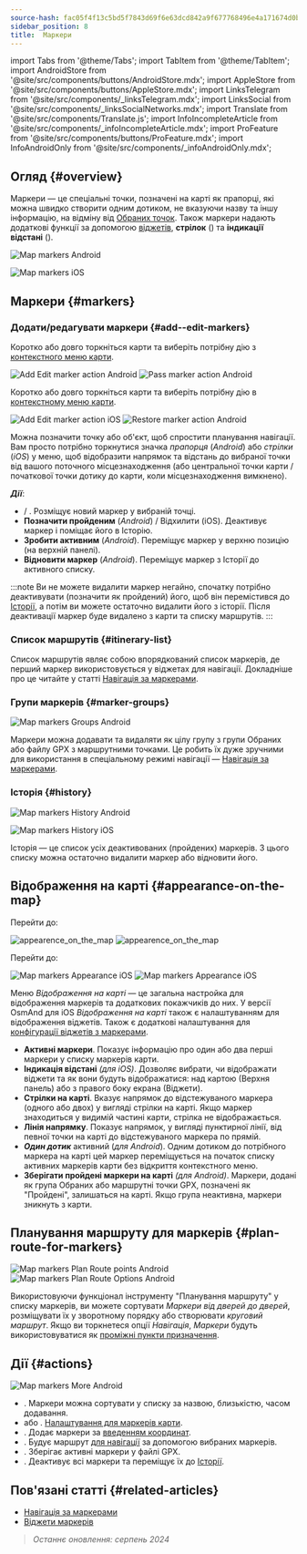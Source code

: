 ```yaml
---
source-hash: fac05f4f13c5bd5f7843d69f6e63dcd842a9f677768496e4a171674d0bf80050
sidebar_position: 8
title:  Маркери
---
```

import Tabs from '@theme/Tabs';
import TabItem from '@theme/TabItem';
import AndroidStore from '@site/src/components/buttons/AndroidStore.mdx';
import AppleStore from '@site/src/components/buttons/AppleStore.mdx';
import LinksTelegram from '@site/src/components/_linksTelegram.mdx';
import LinksSocial from '@site/src/components/_linksSocialNetworks.mdx';
import Translate from '@site/src/components/Translate.js';
import InfoIncompleteArticle from '@site/src/components/_infoIncompleteArticle.mdx';
import ProFeature from '@site/src/components/buttons/ProFeature.mdx';
import InfoAndroidOnly from '@site/src/components/_infoAndroidOnly.mdx';


## Огляд {#overview}

Маркери — це спеціальні точки, позначені на карті як прапорці, які можна швидко створити одним дотиком, не вказуючи назву та іншу інформацію, на відміну від [Обраних точок](./favorites.md). Також маркери надають додаткові функції за допомогою [віджетів](../widgets/markers.md), **стрілок** (<Translate android="true" ids="show_arrows_on_the_map"/>) та **індикації відстані** (<Translate android="true" ids="show_direction"/>).

<Tabs groupId="operating-systems" queryString="current-os">

<TabItem value="android" label="Android">

![Map markers Android](@site/static/img/map/map_markers_android.png)

</TabItem>

<TabItem value="ios" label="iOS">

![Map markers iOS](@site/static/img/map/map_markers_ios.png)

</TabItem>

</Tabs>

## Маркери {#markers}

### Додати/редагувати маркери {#add--edit-markers}

<Tabs groupId="operating-systems" queryString="current-os">

<TabItem value="android" label="Android">

Коротко або довго торкніться карти та виберіть потрібну дію з [контекстного меню карти](../map/map-context-menu.md#add--edit-marker).

![Add Edit marker action Android](@site/static/img/map/add_marker_android.png) ![Pass marker action Android](@site/static/img/map/action_pass_marker_android.png)

</TabItem>

<TabItem value="ios" label="iOS">

Коротко або довго торкніться карти та виберіть потрібну дію в [контекстному меню карти](../map/map-context-menu.md#add--edit-marker).

![Add Edit marker action iOS](@site/static/img/map/add_marker_ios.png) ![Restore marker action Android](@site/static/img/map/action_restore_marker_android.png)

</TabItem>

</Tabs>

Можна позначити точку або об'єкт, щоб спростити планування навігації. Вам просто потрібно торкнутися значка *прапорця* (*Android*) або *стрілки* (*iOS*) у меню, щоб відобразити напрямок та відстань до вибраної точки від вашого поточного місцезнаходження (або центральної точки карти / початкової точки дотику до карти, коли місцезнаходження вимкнено).

***Дії***:

- **<Translate android="true" ids="shared_string_marker"/>** / **<Translate android="true" ids="edit_map_marker"/>**. Розміщує новий маркер у вибраній точці.
- **Позначити пройденим** (*Android*) / Відхилити (iOS). Деактивує маркер і поміщає його в Історію.
- **Зробити активним** (*Android*). Переміщує маркер у верхню позицію (на верхній панелі).
- **Відновити маркер** (*Android*). Переміщує маркер з Історії до активного списку.

:::note
Ви не можете видалити маркер негайно, спочатку потрібно деактивувати (позначити як пройдений) його, щоб він перемістився до [Історії](#history), а потім ви можете остаточно видалити його з історії. Після деактивації маркер буде видалено з карти та списку маршрутів.
:::


<!--
### Add Favorites to Map Markers {#add-favorites-to-map-markers}

<InfoAndroidOnly/>

![Favorites folder functions android](@site/static/img/personal/favorites_folder_functions_android.png)

You can add to or remove your favorites from [Map markers list](../personal/markers.md).
Tap &#8942; button (**Android**) opens special functions for a chosen Favorite folder (group).

**Functions for Favorite folder:**
- &nbsp;<Translate android="true" ids="shared_string_add_to_map_markers"/>  or <Translate android="true" ids="remove_from_map_markers"/>.
- Add or remove all Favorite points from a folder in [Map markers list](../personal/markers.md).
-->


### Список маршрутів {#itinerary-list}

Список маршрутів являє собою впорядкований список маркерів, де перший маркер використовується у віджетах для навігації. Докладніше про це читайте у статті [Навігація за маркерами](../navigation/setup/markers-navigation.md#itinerary-list).

### Групи маркерів {#marker-groups}

<InfoAndroidOnly />

![Map markers Groups Android](@site/static/img/personal/markers/map_markers_groups_add_android.png)

Маркери можна додавати та видаляти як цілу групу з групи Обраних або файлу GPX з маршрутними точками. Це робить їх дуже зручними для використання в спеціальному режимі навігації — [Навігація за маркерами](../navigation/setup/markers-navigation.md#add-group-of-favorite).

### Історія {#history}

<Tabs groupId="operating-systems" queryString="current-os">

<TabItem value="android" label="Android">

![Map markers History Android](@site/static/img/personal/markers/map_markers_history_android.png)

</TabItem>

<TabItem value="ios" label="iOS">

![Map markers History iOS](@site/static/img/personal/markers/map_markers_history_ios.png)

</TabItem>

</Tabs>

Історія — це список усіх деактивованих (пройдених) маркерів. З цього списку можна остаточно видалити маркер або відновити його.


## Відображення на карті {#appearance-on-the-map}

<Tabs groupId="operating-systems" queryString="current-os">

<TabItem value="android" label="Android">

Перейти до: *<Translate android="true" ids="shared_string_menu,map_markers_item,shared_string_more_without_dots,appearance_on_the_map"/>*

![appearence_on_the_map](@site/static/img/widgets/appearence_on_the_map-01.png) ![appearence_on_the_map](@site/static/img/widgets/appearence_on_the_map-02.png)

</TabItem>

<TabItem value="ios" label="iOS">

Перейти до: *<Translate ios="true" ids="shared_string_menu,map_markers,appearance_on_map"/>*

![Map markers Appearance iOS](@site/static/img/widgets/map_markers_appearance_ios-01.png) ![Map markers Appearance iOS](@site/static/img/widgets/map_markers_appearance_ios-02.png)

</TabItem>

</Tabs>

Меню *Відображення на карті* — це загальна настройка для відображення маркерів та додаткових покажчиків до них.
У версії OsmAnd для iOS *Відображення на карті* також є налаштуванням для відображення віджетів. Також є додаткові налаштування для [конфігурації віджетів з маркерами](../widgets/markers.md#configure-marker-widgets).

- **Активні маркери**. Показує інформацію про один або два перші маркери у списку маркерів карти.
- **Індикація відстані** *(для iOS)*. Дозволяє вибрати, чи відображати віджети та як вони будуть відображатися: над картою (Верхня панель) або з правого боку екрана (Віджети).
- **Стрілки на карті**. Вказує напрямок до відстежуваного маркера (одного або двох) у вигляді стрілки на карті. Якщо маркер знаходиться у видимій частині карти, стрілка не відображається.
- **Лінія напрямку**. Показує напрямок, у вигляді пунктирної лінії, від певної точки на карті до відстежуваного маркера по прямій.
- ***Один дотик*** активний (*для Android*). Одним дотиком до потрібного маркера на карті цей маркер переміщується на початок списку активних маркерів карти без відкриття контекстного меню.
- **Зберігати пройдені маркери на карті** *(для Android)*. Маркери, додані як група Обраних або маршрутні точки GPX, позначені як "Пройдені", залишаться на карті. Якщо група неактивна, маркери зникнуть з карти.


## Планування маршруту для маркерів {#plan-route-for-markers}

<InfoAndroidOnly />

*<Translate android="true" ids="shared_string_menu,map_markers,shared_string_more_without_dots,plan_route"/>*

![Map markers Plan Route points Android](@site/static/img/personal/markers/map_markers_plan_route_points_android.png) ![Map markers Plan Route Options Android](@site/static/img/personal/markers/map_markers_plan_route_options_android.png)

Використовуючи функціонал інструменту "Планування маршруту" у списку маркерів, ви можете сортувати *Маркери* *від дверей до дверей*, розміщувати їх у зворотному порядку або створювати *круговий маршрут*. Якщо ви торкнетеся опції *Навігація*, *Маркери* будуть використовуватися як [проміжні пункти призначення](../navigation/setup/route-navigation.md#intermediate-destinations).


## Дії {#actions}

<InfoAndroidOnly />

![Map markers More Android](@site/static/img/personal/markers/map_markers_more_android.png)

- **<Translate android="true" ids="sort_by"/>**. Маркери можна сортувати у списку за назвою, близькістю, часом додавання.
- **<Translate android="true" ids="appearance_on_the_map"/>** або **<Translate ios="true" ids="shared_string_appearance"/>**. [Налаштування для маркерів карти](#appearance-on-the-map).
- **<Translate android="true" ids="coordinate_input"/>**. Додає маркери за [введенням координат](../plan-route/coordinate-input.md).
- **<Translate android="true" ids="plan_route"/>**. Будує маршрут [для навігації](../navigation/setup/markers-navigation.md) за допомогою вибраних маркерів.
- **<Translate android="true" ids="marker_save_as_track"/>**. Зберігає активні маркери у файлі GPX.
- **<Translate android="true" ids="move_all_to_history"/>**. Деактивує всі маркери та переміщує їх до [Історії](#history).


## Пов'язані статті {#related-articles}

- [Навігація за маркерами](../navigation/setup/markers-navigation.md)
- [Віджети маркерів](../widgets/markers.md)

> *Останнє оновлення: серпень 2024*